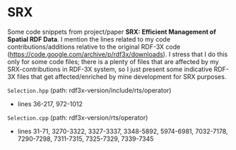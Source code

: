 # SRX
Some code snippets from project/paper **SRX: Efficient Management of Spatial RDF Data**. I mention the lines related to my code contributions/additions relative to the original RDF-3X code (https://code.google.com/archive/p/rdf3x/downloads). I stress that I do this only for some code files; there is a plenty of files that are affected by my SRX-contributions in RDF-3X system, so I just present some indicative RDF-3X files that get affected/enriched by mine development for SRX purposes.

`Selection.hpp` (path: rdf3x-version/include/rts/operator)
* lines 36-217, 972-1012

`Selection.cpp` (path: rdf3x-version/rts/operator)
* lines 31-71, 3270-3322, 3327-3337, 3348-5892, 5974-6981, 7032-7178, 7290-7298, 7311-7315, 7325-7329, 7339-7345
